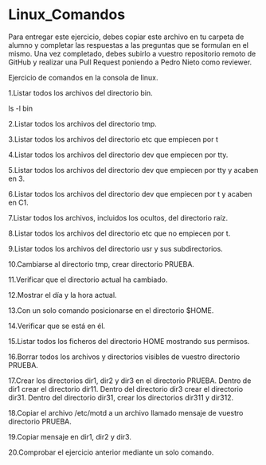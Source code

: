 # Linux_Comandos

Para entregar este ejercicio, debes copiar este archivo en tu carpeta de alumno y completar las respuestas a las preguntas que se formulan en el mismo.
Una vez completado, debes subirlo a vuestro repositorio remoto de GitHub y realizar una Pull Request poniendo a Pedro Nieto como reviewer.


Ejercicio de comandos en la consola de linux.

  1.Listar todos los archivos del directorio bin.
    
  ls -l bin 
    
  2.Listar todos los archivos del directorio tmp.
   
    
    
  3.Listar todos los archivos del directorio etc que empiecen por t 
    
    
  
  4.Listar todos los archivos del directorio dev que empiecen por tty.
    
    
    
  5.Listar todos los archivos del directorio dev que empiecen por tty y acaben en 3.
    
    
    
  6.Listar todos los archivos del directorio dev que empiecen por t y acaben en C1.
    
    

  7.Listar todos los archivos, incluidos los ocultos, del directorio raíz.
    
    
    
  8.Listar todos los archivos del directorio etc que no empiecen por t.
    
    

  9.Listar todos los archivos del directorio usr y sus subdirectorios.
    
    

  10.Cambiarse al directorio tmp, crear directorio PRUEBA.
    
    

  11.Verificar que el directorio actual ha cambiado.
    
    

  12.Mostrar el día y la hora actual.
    
    

  13.Con un solo comando posicionarse en el directorio $HOME.
    
    
 
  14.Verificar que se está en él.
    
    

  15.Listar todos los ficheros del directorio HOME mostrando sus permisos.
    
    

  16.Borrar todos los archivos y directorios visibles de vuestro directorio PRUEBA.
    
    

  17.Crear los directorios dir1, dir2 y dir3 en el directorio PRUEBA. Dentro de dir1 crear el directorio dir11. Dentro del directorio 
  dir3 crear el directorio dir31. Dentro del directorio dir31, crear los directorios dir311 y dir312.
    
    
    
  18.Copiar el archivo /etc/motd a un archivo llamado mensaje de vuestro directorio PRUEBA.
    
    

  19.Copiar mensaje en dir1, dir2 y dir3.
    
    
    
  20.Comprobar el ejercicio anterior mediante un solo comando.
    

    
   
